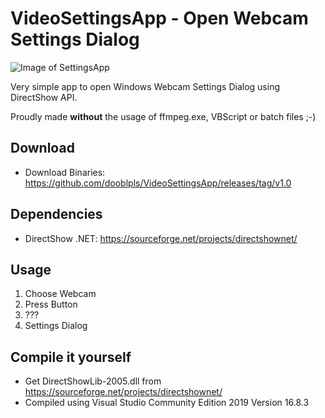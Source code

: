 # VideoSettingsApp - Open Webcam Settings Dialog

![Image of SettingsApp](https://i.imgur.com/tcLPDQW.png)

Very simple app to open Windows Webcam Settings Dialog using DirectShow API.

Proudly made **without** the usage of ffmpeg.exe, VBScript or batch files ;-)


## Download
- Download Binaries: https://github.com/dooblpls/VideoSettingsApp/releases/tag/v1.0

## Dependencies
- DirectShow .NET: https://sourceforge.net/projects/directshownet/


## Usage

1. Choose Webcam
2. Press Button
3. ???
4. Settings Dialog

## Compile it yourself 
- Get DirectShowLib-2005.dll from https://sourceforge.net/projects/directshownet/
- Compiled using Visual Studio Community Edition 2019 Version 16.8.3
